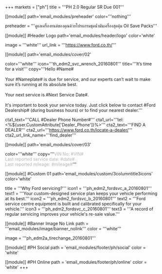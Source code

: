 +++
markets = ["ph"]
title = '''PH 2.0 Regular SR Due 001'''

[[module]]
path='email_modules/preheader'
color='''nothing'''

preheader = '''ดูแลเครื่องยนต์ของคุณด้วยโปรแกรมชุดน้ำมันเครื่องสุดคุ้ม Oil Save Packs'''

[[module]] #Header Logo
path='email_modules/header/logo'
color='white'

  image = '''white'''
  url_link = '''https://www.ford.co.th/'''


[[module]]
path='email_modules/cover/02'

color='''white'''
icon='''th_edm2_svc_wrench_20160801'''
title='''It’s time for a visit'''
copy='''Hello #Name#<br /><br />Your #Nameplate# is due for service, and our experts can’t wait to make sure it’s running at its absolute best.<br /><br />Your next service is #Next Service Date#.<br /><br />It's important to book your service today. Just click below to contact #Ford Dealership# (during business hours) or to find your nearest dealer.'''

cta1_text='''CALL #Dealer Phone Number#'''
cta1_url='''tel:<%${user.CustomAttribute['Dealer_Phone']}%>'''
cta2_text='''FIND A DEALER'''
cta2_url='''https://www.ford.co.th/locate-a-dealer/'''
cta2_url_link_name='''find_dealer'''

[[module]]
path='email_modules/cover/03'

color='''white'''
copy='''<span style="color:#b3b3b3;">VIN No: #VIN#<br />Last reported service date: #date#<br />Last reported mileage: #mileage#</span>'''

[[module]] #Custom 01
path='email_modules/custom/3columntitle3icons'
color='white'

  title = '''Why Ford servicing?'''
  icon1 = '''ph_edm2_fordsvc_a_20160801'''
  text1 = '''Your custom-designed service plan keeps your vehicle performing at its best.'''
  icon2 = '''ph_edm2_fordsvc_b_20160801'''
  text2 = '''Ford service centre equipment is built and calibrated specifically for your vehicle.'''
  icon3 = '''ph_edm2_fordsvc_c_20160801'''
  text3 = '''A record of regular servicing improves your vehicle's re-sale value.'''

[[module]] #Banner Image No Link
path = '''email_modules/image/banner_nolink'''
color = '''white'''

  image = '''ph_edm2a_tirechange_20160801'''
  
  [[module]] #PH Social
path = 'email_modules/footer/ph/social'
color = 'white'

[[module]] #PH Online
path = 'email_modules/footer/ph/online'
color = 'white'
+++